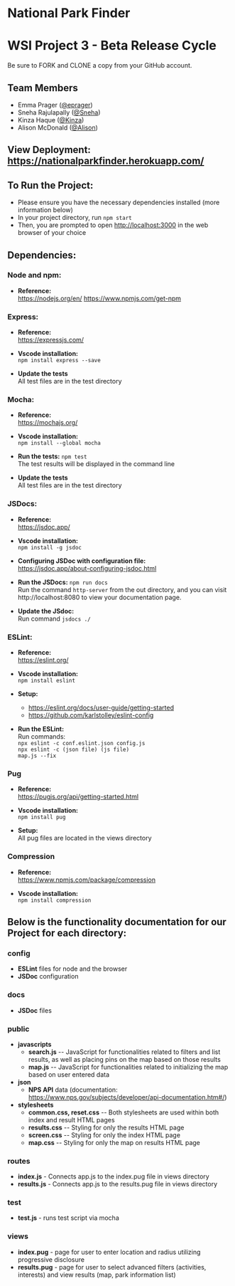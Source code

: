 # National Park Finder
# WSI Project 3 - Beta Release Cycle

Be sure to FORK and CLONE a copy from your GitHub account.

## Team Members
* Emma Prager ([@eprager](https://github.com/eprager/))
* Sneha Rajulapally ([@Sneha](https://github.com/SnehaRajulapally))
* Kinza Haque ([@Kinza](https://github.com/khaque1))
* Alison McDonald ([@Alison](https://github.com/missamcdonald))

## View Deployment: https://nationalparkfinder.herokuapp.com/

## To Run the Project:

* Please ensure you have the necessary dependencies installed (more information below)
* In your project directory, run `npm start`
* Then, you are prompted to open [http://localhost:3000](http://localhost:3000) in the web browser of your choice

## Dependencies:

### Node and npm:

- **Reference:** <br>
https://nodejs.org/en/
https://www.npmjs.com/get-npm

### Express:

- **Reference:** <br>
https://expressjs.com/

- **Vscode installation:** <br>
``npm install express --save``

- **Update the tests** <br>
All test files are in the test directory

### Mocha:

- **Reference:** <br>
https://mochajs.org/

- **Vscode installation:** <br>
``npm install --global mocha``

- **Run the tests:**
``npm test`` <br>
The test results will be displayed in the command line

- **Update the tests** <br>
All test files are in the test directory

### JSDocs:

- **Reference:** <br>
https://jsdoc.app/

- **Vscode installation:** <br>
``npm install -g jsdoc``

- **Configuring JSDoc with configuration file:** <br>
https://jsdoc.app/about-configuring-jsdoc.html

- **Run the JSDocs:**
``npm run docs`` <br>
Run the command ``http-server`` from the out directory, and you can visit http://localhost:8080 to view your documentation page.

- **Update the JSdoc:** <br>
Run command ``jsdocs ./``

### ESLint:

- **Reference:** <br>
https://eslint.org/

- **Vscode installation:** <br>
``npm install eslint``

- **Setup:** <br>
  - https://eslint.org/docs/user-guide/getting-started
  - https://github.com/karlstolley/eslint-config

- **Run the ESLint:** <br>
Run commands: <br>
``npx eslint -c conf.eslint.json config.js`` <br>
``npx eslint -c (json file) (js file)`` <br>
``map.js --fix``

### Pug

- **Reference:** <br>
https://pugjs.org/api/getting-started.html

- **Vscode installation:** <br>
``npm install pug``

- **Setup:** <br>
All pug files are located in the views directory

### Compression

- **Reference:** <br>
https://www.npmjs.com/package/compression

- **Vscode installation:** <br>
``npm install compression``

## Below is the functionality documentation for our Project for each directory:

### config
- **ESLint** files for node and the browser
- **JSDoc** configuration

### docs
- **JSDoc** files

### public
- **javascripts**
  - **search.js** -- JavaScript for functionalities related to filters and list results, as well as placing pins on the map based on those results
  - **map.js** -- JavaScript for functionalities related to initializing the map based on user entered data
- **json** 
  - **NPS API** data (documentation: https://www.nps.gov/subjects/developer/api-documentation.htm#/)
- **stylesheets**
  - **common.css, reset.css** -- Both stylesheets are used within both index and result HTML pages
  - **results.css** -- Styling for only the results HTML page
  - **screen.css** -- Styling for only the index HTML page
  - **map.css** -- Styling for only the map on results HTML page

### routes
- **index.js** - Connects app.js to the index.pug file in views directory
- **results.js** - Connects app.js to the results.pug file in views directory

### test
- **test.js** - runs test script via mocha

### views
- **index.pug** - page for user to enter location and radius utilizing progressive disclosure 
- **results.pug** - page for user to select advanced filters (activities, interests) and view results (map, park information list)
